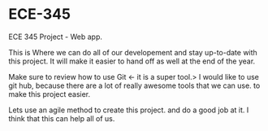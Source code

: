 # ECE-345
ECE 345 Project - Web app.

This is Where we can do all of our developement and stay up-to-date with this project. It will make it easier to hand off as well at the end of the year. 

Make sure to review how to use Git <- it is a super tool.> I would like to use git hub, because there are a lot of really awesome tools that we can use. to make this project easier. 

Lets use an agile method to create this project. and do a good job at it. I think that this can help all of us. 

    
